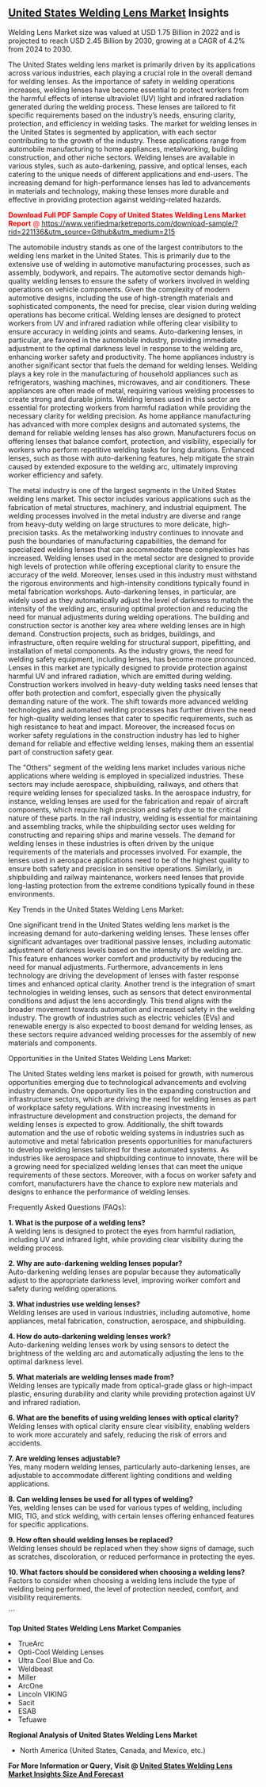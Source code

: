 <h2><a href="https://www.verifiedmarketreports.com/download-sample/?rid=221136&amp;utm_source=Github&amp;utm_medium=215" target="_blank">United States Welding Lens Market</a> Insights</h2><p>Welding Lens Market size was valued at USD 1.75 Billion in 2022 and is projected to reach USD 2.45 Billion by 2030, growing at a CAGR of 4.2% from 2024 to 2030.</p><p> <p>The United States welding lens market is primarily driven by its applications across various industries, each playing a crucial role in the overall demand for welding lenses. As the importance of safety in welding operations increases, welding lenses have become essential to protect workers from the harmful effects of intense ultraviolet (UV) light and infrared radiation generated during the welding process. These lenses are tailored to fit specific requirements based on the industry’s needs, ensuring clarity, protection, and efficiency in welding tasks. The market for welding lenses in the United States is segmented by application, with each sector contributing to the growth of the industry. These applications range from automobile manufacturing to home appliances, metalworking, building construction, and other niche sectors. Welding lenses are available in various styles, such as auto-darkening, passive, and optical lenses, each catering to the unique needs of different applications and end-users. The increasing demand for high-performance lenses has led to advancements in materials and technology, making these lenses more durable and effective in providing protection against welding-related hazards. <p><span class=""><span style="color: #ff0000;"><strong>Download Full PDF Sample Copy of United States Welding Lens Market Report</strong> @ </span><a href="https://www.verifiedmarketreports.com/download-sample/?rid=221136&amp;utm_source=Github&amp;utm_medium=215" target="_blank">https://www.verifiedmarketreports.com/download-sample/?rid=221136&amp;utm_source=Github&amp;utm_medium=215</a></span></p></p> <p>The automobile industry stands as one of the largest contributors to the welding lens market in the United States. This is primarily due to the extensive use of welding in automotive manufacturing processes, such as assembly, bodywork, and repairs. The automotive sector demands high-quality welding lenses to ensure the safety of workers involved in welding operations on vehicle components. Given the complexity of modern automotive designs, including the use of high-strength materials and sophisticated components, the need for precise, clear vision during welding operations has become critical. Welding lenses are designed to protect workers from UV and infrared radiation while offering clear visibility to ensure accuracy in welding joints and seams. Auto-darkening lenses, in particular, are favored in the automobile industry, providing immediate adjustment to the optimal darkness level in response to the welding arc, enhancing worker safety and productivity. The home appliances industry is another significant sector that fuels the demand for welding lenses. Welding plays a key role in the manufacturing of household appliances such as refrigerators, washing machines, microwaves, and air conditioners. These appliances are often made of metal, requiring various welding processes to create strong and durable joints. Welding lenses used in this sector are essential for protecting workers from harmful radiation while providing the necessary clarity for welding precision. As home appliance manufacturing has advanced with more complex designs and automated systems, the demand for reliable welding lenses has also grown. Manufacturers focus on offering lenses that balance comfort, protection, and visibility, especially for workers who perform repetitive welding tasks for long durations. Enhanced lenses, such as those with auto-darkening features, help mitigate the strain caused by extended exposure to the welding arc, ultimately improving worker efficiency and safety. <p>The metal industry is one of the largest segments in the United States welding lens market. This sector includes various applications such as the fabrication of metal structures, machinery, and industrial equipment. The welding processes involved in the metal industry are diverse and range from heavy-duty welding on large structures to more delicate, high-precision tasks. As the metalworking industry continues to innovate and push the boundaries of manufacturing capabilities, the demand for specialized welding lenses that can accommodate these complexities has increased. Welding lenses used in the metal sector are designed to provide high levels of protection while offering exceptional clarity to ensure the accuracy of the weld. Moreover, lenses used in this industry must withstand the rigorous environments and high-intensity conditions typically found in metal fabrication workshops. Auto-darkening lenses, in particular, are widely used as they automatically adjust the level of darkness to match the intensity of the welding arc, ensuring optimal protection and reducing the need for manual adjustments during welding operations. The building and construction sector is another key area where welding lenses are in high demand. Construction projects, such as bridges, buildings, and infrastructure, often require welding for structural support, pipefitting, and installation of metal components. As the industry grows, the need for welding safety equipment, including lenses, has become more pronounced. Lenses in this market are typically designed to provide protection against harmful UV and infrared radiation, which are emitted during welding. Construction workers involved in heavy-duty welding tasks need lenses that offer both protection and comfort, especially given the physically demanding nature of the work. The shift towards more advanced welding technologies and automated welding processes has further driven the need for high-quality welding lenses that cater to specific requirements, such as high resistance to heat and impact. Moreover, the increased focus on worker safety regulations in the construction industry has led to higher demand for reliable and effective welding lenses, making them an essential part of construction safety gear. <p>The "Others" segment of the welding lens market includes various niche applications where welding is employed in specialized industries. These sectors may include aerospace, shipbuilding, railways, and others that require welding lenses for specialized tasks. In the aerospace industry, for instance, welding lenses are used for the fabrication and repair of aircraft components, which require high precision and safety due to the critical nature of these parts. In the rail industry, welding is essential for maintaining and assembling tracks, while the shipbuilding sector uses welding for constructing and repairing ships and marine vessels. The demand for welding lenses in these industries is often driven by the unique requirements of the materials and processes involved. For example, the lenses used in aerospace applications need to be of the highest quality to ensure both safety and precision in sensitive operations. Similarly, in shipbuilding and railway maintenance, workers need lenses that provide long-lasting protection from the extreme conditions typically found in these environments. <p>Key Trends in the United States Welding Lens Market:</p> <p>One significant trend in the United States welding lens market is the increasing demand for auto-darkening welding lenses. These lenses offer significant advantages over traditional passive lenses, including automatic adjustment of darkness levels based on the intensity of the welding arc. This feature enhances worker comfort and productivity by reducing the need for manual adjustments. Furthermore, advancements in lens technology are driving the development of lenses with faster response times and enhanced optical clarity. Another trend is the integration of smart technologies in welding lenses, such as sensors that detect environmental conditions and adjust the lens accordingly. This trend aligns with the broader movement towards automation and increased safety in the welding industry. The growth of industries such as electric vehicles (EVs) and renewable energy is also expected to boost demand for welding lenses, as these sectors require advanced welding processes for the assembly of new materials and components. <p>Opportunities in the United States Welding Lens Market:</p> <p>The United States welding lens market is poised for growth, with numerous opportunities emerging due to technological advancements and evolving industry demands. One opportunity lies in the expanding construction and infrastructure sectors, which are driving the need for welding lenses as part of workplace safety regulations. With increasing investments in infrastructure development and construction projects, the demand for welding lenses is expected to grow. Additionally, the shift towards automation and the use of robotic welding systems in industries such as automotive and metal fabrication presents opportunities for manufacturers to develop welding lenses tailored for these automated systems. As industries like aerospace and shipbuilding continue to innovate, there will be a growing need for specialized welding lenses that can meet the unique requirements of these sectors. Moreover, with a focus on worker safety and comfort, manufacturers have the chance to explore new materials and designs to enhance the performance of welding lenses. <p>Frequently Asked Questions (FAQs):</p> <p><b>1. What is the purpose of a welding lens?</b><br>A welding lens is designed to protect the eyes from harmful radiation, including UV and infrared light, while providing clear visibility during the welding process.</p> <p><b>2. Why are auto-darkening welding lenses popular?</b><br>Auto-darkening welding lenses are popular because they automatically adjust to the appropriate darkness level, improving worker comfort and safety during welding operations.</p> <p><b>3. What industries use welding lenses?</b><br>Welding lenses are used in various industries, including automotive, home appliances, metal fabrication, construction, aerospace, and shipbuilding.</p> <p><b>4. How do auto-darkening welding lenses work?</b><br>Auto-darkening welding lenses work by using sensors to detect the brightness of the welding arc and automatically adjusting the lens to the optimal darkness level.</p> <p><b>5. What materials are welding lenses made from?</b><br>Welding lenses are typically made from optical-grade glass or high-impact plastic, ensuring durability and clarity while providing protection against UV and infrared radiation.</p> <p><b>6. What are the benefits of using welding lenses with optical clarity?</b><br>Welding lenses with optical clarity ensure clear visibility, enabling welders to work more accurately and safely, reducing the risk of errors and accidents.</p> <p><b>7. Are welding lenses adjustable?</b><br>Yes, many modern welding lenses, particularly auto-darkening lenses, are adjustable to accommodate different lighting conditions and welding applications.</p> <p><b>8. Can welding lenses be used for all types of welding?</b><br>Yes, welding lenses can be used for various types of welding, including MIG, TIG, and stick welding, with certain lenses offering enhanced features for specific applications.</p> <p><b>9. How often should welding lenses be replaced?</b><br>Welding lenses should be replaced when they show signs of damage, such as scratches, discoloration, or reduced performance in protecting the eyes.</p> <p><b>10. What factors should be considered when choosing a welding lens?</b><br>Factors to consider when choosing a welding lens include the type of welding being performed, the level of protection needed, comfort, and visibility requirements.</p> ```</p><p><strong>Top United States Welding Lens Market Companies</strong></p><div data-test-id=""><p><li>TrueArc</li><li> Opti-Cool Welding Lenses</li><li> Ultra Cool Blue and Co.</li><li> Weldbeast</li><li> Miller</li><li> ArcOne</li><li> Lincoln VIKING</li><li> Sacit</li><li> ESAB</li><li> Tefuawe</li></p><div><strong>Regional Analysis of&nbsp;United States Welding Lens Market</strong></div><ul><li dir="ltr"><p dir="ltr">North America&nbsp;(United States, Canada, and Mexico, etc.)</p></li></ul><p><strong>For More Information or Query, Visit @&nbsp;</strong><strong><a href="https://www.verifiedmarketreports.com/product/welding-lens-market/?utm_source=Github&amp;utm_medium=215" target="_blank">United States Welding Lens Market Insights Size And Forecast</a></strong></p></div>
